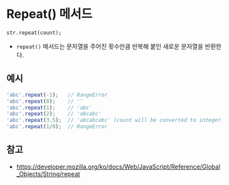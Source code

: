 # Repeat() 메서드
```
str.repeat(count);
```
+ ```repeat()``` 메서드는 문자열을 주어진 횟수만큼 반복해 붙인 새로운 문자열을 반환한다. 

## 예시
```Javascript
'abc'.repeat(-1);   // RangeError
'abc'.repeat(0);    // ''
'abc'.repeat(1);    // 'abc'
'abc'.repeat(2);    // 'abcabc'
'abc'.repeat(3.5);  // 'abcabcabc' (count will be converted to integer)
'abc'.repeat(1/0);  // RangeError
```

## 참고
- https://developer.mozilla.org/ko/docs/Web/JavaScript/Reference/Global_Objects/String/repeat
